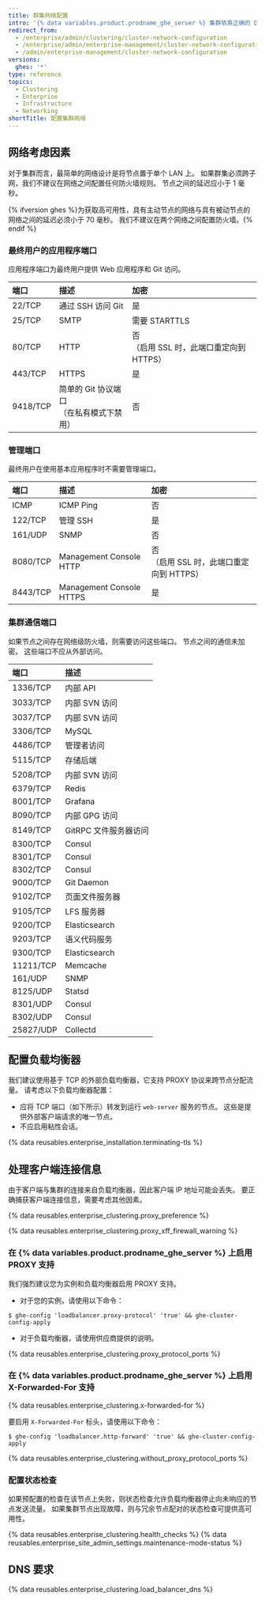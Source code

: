 ```yaml
---
title: 群集网络配置
intro: '{% data variables.product.prodname_ghe_server %} 集群依靠正确的 DNS 名称解析、负载均衡以及节点之间的通信来正常运行。'
redirect_from:
  - /enterprise/admin/clustering/cluster-network-configuration
  - /enterprise/admin/enterprise-management/cluster-network-configuration
  - /admin/enterprise-management/cluster-network-configuration
versions:
  ghes: '*'
type: reference
topics:
  - Clustering
  - Enterprise
  - Infrastructure
  - Networking
shortTitle: 配置集群网络
---
```


## 网络考虑因素

对于集群而言，最简单的网络设计是将节点置于单个 LAN 上。 如果群集必须跨子网，我们不建议在网络之间配置任何防火墙规则。 节点之间的延迟应小于 1 毫秒。

{% ifversion ghes %}为获取高可用性，具有主动节点的网络与具有被动节点的网络之间的延迟必须小于 70 毫秒。 我们不建议在两个网络之间配置防火墙。{% endif %}

### 最终用户的应用程序端口

应用程序端口为最终用户提供 Web 应用程序和 Git 访问。

| 端口       | 描述                               | 加密                                  |
|:-------- |:-------------------------------- |:----------------------------------- |
| 22/TCP   | 通过 SSH 访问 Git                    | 是                                   |
| 25/TCP   | SMTP                             | 需要 STARTTLS                         |
| 80/TCP   | HTTP                             | 否<br>（启用 SSL 时，此端口重定向到 HTTPS） |
| 443/TCP  | HTTPS                            | 是                                   |
| 9418/TCP | 简单的 Git 协议端口<br>（在私有模式下禁用） | 否                                   |

### 管理端口

最终用户在使用基本应用程序时不需要管理端口。

| 端口       | 描述                       | 加密                                  |
|:-------- |:------------------------ |:----------------------------------- |
| ICMP     | ICMP Ping                | 否                                   |
| 122/TCP  | 管理 SSH                   | 是                                   |
| 161/UDP  | SNMP                     | 否                                   |
| 8080/TCP | Management Console HTTP  | 否<br>（启用 SSL 时，此端口重定向到 HTTPS） |
| 8443/TCP | Management Console HTTPS | 是                                   |

### 集群通信端口

如果节点之间存在网络级防火墙，则需要访问这些端口。 节点之间的通信未加密。 这些端口不应从外部访问。

| 端口        | 描述             |
|:--------- |:-------------- |
| 1336/TCP  | 内部 API         |
| 3033/TCP  | 内部 SVN 访问      |
| 3037/TCP  | 内部 SVN 访问      |
| 3306/TCP  | MySQL          |
| 4486/TCP  | 管理者访问          |
| 5115/TCP  | 存储后端           |
| 5208/TCP  | 内部 SVN 访问      |
| 6379/TCP  | Redis          |
| 8001/TCP  | Grafana        |
| 8090/TCP  | 内部 GPG 访问      |
| 8149/TCP  | GitRPC 文件服务器访问 |
| 8300/TCP  | Consul         |
| 8301/TCP  | Consul         |
| 8302/TCP  | Consul         |
| 9000/TCP  | Git Daemon     |
| 9102/TCP  | 页面文件服务器        |
| 9105/TCP  | LFS 服务器        |
| 9200/TCP  | Elasticsearch  |
| 9203/TCP  | 语义代码服务         |
| 9300/TCP  | Elasticsearch  |
| 11211/TCP | Memcache       |
| 161/UDP   | SNMP           |
| 8125/UDP  | Statsd         |
| 8301/UDP  | Consul         |
| 8302/UDP  | Consul         |
| 25827/UDP | Collectd       |

## 配置负载均衡器

 我们建议使用基于 TCP 的外部负载均衡器，它支持 PROXY 协议来跨节点分配流量。 请考虑以下负载均衡器配置：

 - 应将 TCP 端口（如下所示）转发到运行 `web-server` 服务的节点。 这些是提供外部客户端请求的唯一节点。
 - 不应启用粘性会话。

{% data reusables.enterprise_installation.terminating-tls %}

## 处理客户端连接信息

由于客户端与集群的连接来自负载均衡器，因此客户端 IP 地址可能会丢失。 要正确捕获客户端连接信息，需要考虑其他因素。

{% data reusables.enterprise_clustering.proxy_preference %}

{% data reusables.enterprise_clustering.proxy_xff_firewall_warning %}

### 在 {% data variables.product.prodname_ghe_server %} 上启用 PROXY 支持

我们强烈建议您为实例和负载均衡器启用 PROXY 支持。

 - 对于您的实例，请使用以下命令：
  ```shell
  $ ghe-config 'loadbalancer.proxy-protocol' 'true' && ghe-cluster-config-apply
  ```
  - 对于负载均衡器，请使用供应商提供的说明。

  {% data reusables.enterprise_clustering.proxy_protocol_ports %}

### 在 {% data variables.product.prodname_ghe_server %} 上启用 X-Forwarded-For 支持

{% data reusables.enterprise_clustering.x-forwarded-for %}

要启用 `X-Forwarded-For` 标头，请使用以下命令：

```shell
$ ghe-config 'loadbalancer.http-forward' 'true' && ghe-cluster-config-apply
```

{% data reusables.enterprise_clustering.without_proxy_protocol_ports %}

### 配置状态检查
如果预配置的检查在该节点上失败，则状态检查允许负载均衡器停止向未响应的节点发送流量。 如果集群节点出现故障，则与冗余节点配对的状态检查可提供高可用性。

{% data reusables.enterprise_clustering.health_checks %}
{% data reusables.enterprise_site_admin_settings.maintenance-mode-status %}

## DNS 要求

{% data reusables.enterprise_clustering.load_balancer_dns %}
